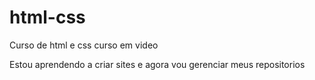 # html-css
 Curso de html e css curso em video


Estou aprendendo a criar sites e agora vou gerenciar meus repositorios